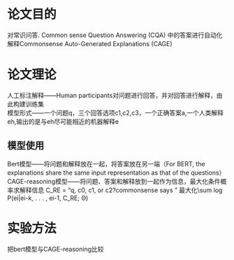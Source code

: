 # 论文目的
对常识问答. Common sense Question Answering (CQA) 中的答案进行自动化解释Commonsense Auto-Generated Explanations (CAGE)
# 论文理论
人工标注解释——Human participants对问题进行回答，并对回答进行解释，由此构建训练集  
模型形式——一个问题q，三个回答选项c1,c2,c3，一个正确答案a,一个人类解释eh,输出的是与eh尽可能相近的机器解释e  
## 模型使用  
Bert模型——将问题和解释放在一起，将答案放在另一端（For BERT, the explanations share the same input representation as that of the questions）  
CAGE-reasoning模型——将问题、答案和解释放到一起作为信息，最大化条件概率求解释信息
C_RE = “q, c0, c1, or c2?commonsense says ” 最大化\sum log P(ei|ei-k, . . . , ei-1, C_RE; Θ)
# 实验方法
把bert模型与CAGE-reasoning比较
